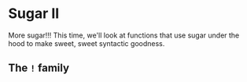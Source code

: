 # Sugar II

More sugar!!!  This time, we'll look at functions that use sugar under the hood to make sweet, sweet syntactic goodness.

## The `!` family
